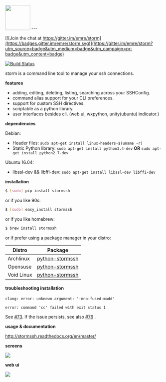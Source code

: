 <img src="https://raw.github.com/emre/storm/master/resources/logos/storm-logo.png" height="80">
---

[![Join the chat at https://gitter.im/emre/storm](https://badges.gitter.im/emre/storm.svg)](https://gitter.im/emre/storm?utm_source=badge&utm_medium=badge&utm_campaign=pr-badge&utm_content=badge)

[![Build Status](https://travis-ci.org/emre/storm.svg?branch=master)](https://travis-ci.org/emre/storm)

storm is a command line tool to manage your ssh connections.


**features**

- adding, editing, deleting, listing, searching across your SSHConfig.
- command alias support for your CLI preferences.
- support for custom SSH directives.
- scriptable as a python library.
- user interfaces besides cli. (web ui, wxpython, unity(ubuntu) indicator.)

**dependencies**

Debian:
- Header files: `sudo apt-get install linux-headers-$(uname -r)`
- Static Python library: `sudo apt-get install python3.4-dev` **OR** `sudo apt-get install python2.7-dev` 

Ubuntu 16.04:
- libssl-dev && libffi-dev: `sudo apt-get install libssl-dev libffi-dev`

**installation**

```bash
$ [sudo] pip install stormssh
```
or if you like 90s:
```bash
$ [sudo] easy_install stormssh
```

or if you like homebrew:
```bash
$ brew install stormssh
```

or if prefer using a package manager in your distro:

| Distro        | Package
| ------------- |---------------|
| Archlinux     | <a href="https://aur.archlinux.org/packages/python-stormssh/">python-stormssh</a> |
| Opensuse      | <a href="http://rpm.pbone.net/index.php3?stat=3&search=python-stormssh&srodzaj=3">python-stormssh</a> |
| Void Linux    | <a href="https://github.com/voidlinux/void-packages/tree/master/srcpkgs/python-stormssh">python-stormssh</a> |


#### troubleshooting installation

```
clang: error: unknown argument: '-mno-fused-madd'

error: command 'cc' failed with exit status 1
```

See [#73](https://github.com/emre/storm/issues/73). If the issue persists, see also [#76](https://github.com/emre/storm/issues/96) .

**usage & documentation**

<a href='http://stormssh.readthedocs.org/en/master/'>http://stormssh.readthedocs.org/en/master/</a>

**screens**

<a href="http://i.imgur.com/qIc1mDx.png"><img src="http://i.imgur.com/qIc1mDx.png"></a>


**web ui**

<a href="http://i.imgur.com/wVtnWxx.png"><img src="http://i.imgur.com/wVtnWxx.png"></a>

